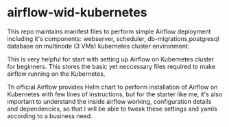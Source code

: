 # airflow-wid-kubernetes
This repo maintains manifest files to perform simple Airflow deployment including it's components: webserver, scheduler, db-migrations,postgresql database on  multinode (3 VMs) kubernetes cluster environment.

This is very helpful for start with setting up Airflow on Kubernetes cluster for beginners. This stores the basic yet neccessary files required to make airflow running on the Kubernetes.

Th official Airflow provides Helm chart to perform installation of Airflow on Kubernetes with few lines of instructions, but for the starter like me, it's also important to understand the inside airflow working, configuration details and dependencies, so that I will be able to tweak these settings and yamls according to a business need.

